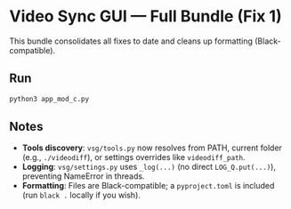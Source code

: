 # Video Sync GUI — Full Bundle (Fix 1)

This bundle consolidates all fixes to date and cleans up formatting (Black-compatible).

## Run
```bash
python3 app_mod_c.py
```

## Notes
- **Tools discovery**: `vsg/tools.py` now resolves from PATH, current folder (e.g., `./videodiff`), or settings overrides like `videodiff_path`.
- **Logging**: `vsg/settings.py` uses `_log(...)` (no direct `LOG_Q.put(...)`), preventing NameError in threads.
- **Formatting**: Files are Black-compatible; a `pyproject.toml` is included (run `black .` locally if you wish).
